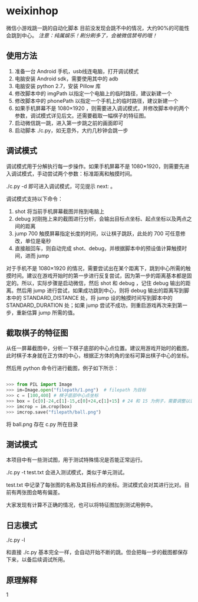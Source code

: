 # weixinhop
微信小游戏跳一跳的自动化脚本
目前没发现会跳不中的情况，大约90%的可能性会跳到中心。
*注意：纯属娱乐！刷分刷多了，会被微信禁号的哦！*

## 使用方法
1. 准备一台 Android 手机，usb线连电脑，打开调试模式
1. 电脑安装 Android sdk，需要使用其中的 adb
1. 电脑安装 python 2.7，安装 Pillow 库
1. 修改脚本中的 imgPath 以指定一个电脑上的临时路径，建议新建一个
1. 修改脚本中的 phonePath 以指定一个手机上的临时路径，建议新建一个
1. 如果手机屏幕不是 1080×1920 ，则需要进入调试模式，并修改脚本中的两个参数，调试模式详见后文。还需要截取一幅棋子的特征图。
1. 启动微信跳一跳，进入第一步跳之前的画面即可
1. 启动脚本 ./c.py，如无意外，大约几秒钟会跳一步

## 调试模式
调试模式用于分解执行每一步操作。如果手机屏幕不是 1080×1920，则需要先进入调试模式，手动尝试两个参数：标准距离和触摸时间。

./c.py -d 即可进入调试模式，可见提示 next: 。

调试模式支持以下命令：

1. shot 将当前手机屏幕截图并拖到电脑上
1. debug 对刚拖上来的截图进行分析，会输出目标点坐标、起点坐标以及两点之间的距离
1. jump 700 触摸屏幕指定长度的时间，以让棋子跳跃，此处的 700 可任意修改，单位是毫秒
1. 直接敲回车，则自动完成 shot、debug，并根据脚本中的预设值计算触摸时间，进而 jump

对于手机不是 1080×1920 的情况，需要尝试出在某个距离下，跳到中心所需的触摸时间。建议在游戏开始时的第一步进行反复尝试，因为第一步的距离基本都是固定的。所以，实际步骤是启动微信，然后 shot 和 debug ，记住 debug 输出的距离。然后用 jump 进行尝试，如果成功跳到中心，则将 debug 输出的距离写到脚本中的 STANDARD_DISTANCE 处，将 jump 设的触摸时间写到脚本中的 STANDARD_DURATION 处；如果 jump 尝试不成功，则重启游戏再次来到第一步，重新估算 jump 所需的值。

## 截取棋子的特征图

从任一屏幕截图中，分析一下棋子底部的中心点位置。建议用游戏开始时的截图，此时棋子本身就在正方体的中心，根据正方体的角的坐标可算出棋子中心的坐标。

然后用 python 命令行进行截图，例子如下所示：

``` python

>>> from PIL import Image
>>> im=Image.open("filepath/1.png")  # filepath 为目标
>>> c = [100,400] # 棋子底部中心点坐标
>>> box = [c[0]-24,c[1]-15,c[0]+24,c[1]+15] # 24 和 15 为例子，需要调整以让截出来的图完全在棋子内部
>>> imcrop = im.crop(box)
>>> imcrop.save("filepath/ball.png")

```

将 ball.png 存在 c.py 所在目录

## 测试模式
本项目中有一些测试图，用于测试特殊情况是否能正常运行。

./c.py -t test.txt 会进入测试模式，类似于单元测试。

test.txt 中记录了每张图的名称及其目标点的坐标。测试模式会对其进行比对。目前有两张图会略有偏差。

大家发现有计算不正确的情况，也可以将特征图加到测试用例中。

## 日志模式

./c.py -l

和直接 ./c.py 基本完全一样，会自动开始不断的跳。但会把每一步的截图都保存下来，以备后续调试所用。

## 原理解释

1

